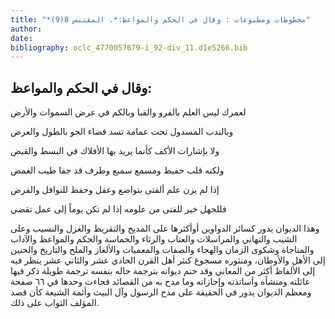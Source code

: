 ```yaml
---
title: "*مخطوطات ومطبوعات : وقال في الحكم والمواعظ:*. المقتبس 8(9)"
author: 
date: 
bibliography: oclc_4770057679-i_92-div_11.d1e5266.bib
---
```




##  وقال في الحكم والمواعظ: 


 لعمرك ليس العلم بالفرو والقبا   وبالكم في عرض السموات والأرض  

 وبالندب المسدول تحت عمامة   تسد قضاء الجو بالطول والعرض  

 ولا بإشارات الأكف كأنما   يريد بها الأفلاك في البسط والقبض  

 ولكنه قلب حفيظ ومسمع   سميع وطرف قد جفا طيب الغمض  

 إذا لم يزن علم ألفتى بتواضع   وعقل وحفظ للنوافل والفرض  

 فللجهل خير للفتى من علومه   إذا لم تكن يوماً إلى عمل تقضي  

 وهذا الديوان يدور كسائر الدواوين أوأكثرها على المديح والتقريظ والغزل والنسيب وعلى الشيب والتهاني والمراسلات والعتاب والرثاء والحماسة والحكم والمواعظ والآداب والمناجاة وشكوى الزمان والهجاء والصفات والمعميات والألغاز والملح والتاريخ والحنين إلى الأهل والأوطان، ومنثوره مسجوع كنثر أهل القرن الحادي  عشر  والثاني  عشر  ينظر فيه إلى الألفاظ أكثر من المعاني وقد ختم ديوانه بترجمة حاله بنفسه ترجمة طويلة ذكر فيها   عائلته ومنشأه وأساتذته وإجازاته وما مدح به من القصائد فجاءت وحدها في  ٦٦  صفحة ومعظم الديوان يدور في الحقيقة على مدح الرسول وآل البيت وأئمة الشيعة كأن قصد المؤلف الثواب على ذلك. 

